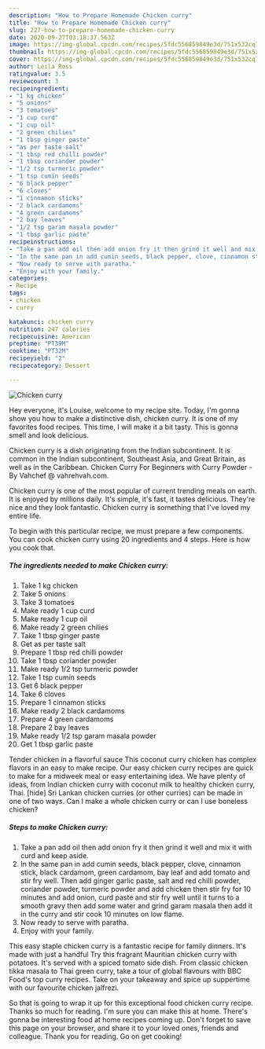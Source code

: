 ```yaml
---
description: "How to Prepare Homemade Chicken curry"
title: "How to Prepare Homemade Chicken curry"
slug: 227-how-to-prepare-homemade-chicken-curry
date: 2020-09-27T03:18:37.563Z
image: https://img-global.cpcdn.com/recipes/5fdc556859849e3d/751x532cq70/chicken-curry-recipe-main-photo.jpg
thumbnail: https://img-global.cpcdn.com/recipes/5fdc556859849e3d/751x532cq70/chicken-curry-recipe-main-photo.jpg
cover: https://img-global.cpcdn.com/recipes/5fdc556859849e3d/751x532cq70/chicken-curry-recipe-main-photo.jpg
author: Leila Ross
ratingvalue: 3.5
reviewcount: 3
recipeingredient:
- "1 kg chicken"
- "5 onions"
- "3 tomatoes"
- "1 cup curd"
- "1 cup oil"
- "2 green chilies"
- "1 tbsp ginger paste"
- "as per taste salt"
- "1 tbsp red chilli powder"
- "1 tbsp coriander powder"
- "1/2 tsp turmeric powder"
- "1 tsp cumin seeds"
- "6 black pepper"
- "6 cloves"
- "1 cinnamon sticks"
- "2 black cardamoms"
- "4 green cardamoms"
- "2 bay leaves"
- "1/2 tsp garam masala powder"
- "1 tbsp garlic paste"
recipeinstructions:
- "Take a pan add oil then add onion fry it then grind it well and mix it with curd and keep aside."
- "In the same pan in add cumin seeds, black pepper, clove, cinnamon stick, black cardamom, green cardamom, bay leaf and add tomato and stir fry well. Then add ginger garlic paste, salt and red chilli powder, coriander powder, turmeric powder and add chicken then stir fry for 10 minutes and add onion, curd paste and stir fry well until it turns to a smooth gravy then add some water and grind garam masala then add it in the curry and stir cook 10 minutes on low flame."
- "Now ready to serve with paratha."
- "Enjoy with your family."
categories:
- Recipe
tags:
- chicken
- curry

katakunci: chicken curry 
nutrition: 247 calories
recipecuisine: American
preptime: "PT39M"
cooktime: "PT32M"
recipeyield: "2"
recipecategory: Dessert

---
```



![Chicken curry](https://img-global.cpcdn.com/recipes/5fdc556859849e3d/751x532cq70/chicken-curry-recipe-main-photo.jpg)

Hey everyone, it's Louise, welcome to my recipe site. Today, I'm gonna show you how to make a distinctive dish, chicken curry. It is one of my favorites food recipes. This time, I will make it a bit tasty. This is gonna smell and look delicious.

Chicken curry is a dish originating from the Indian subcontinent. It is common in the Indian subcontinent, Southeast Asia, and Great Britain, as well as in the Caribbean. Chicken Curry For Beginners with Curry Powder - By Vahchef @ vahrehvah.com.

Chicken curry is one of the most popular of current trending meals on earth. It is enjoyed by millions daily. It's simple, it's fast, it tastes delicious. They're nice and they look fantastic. Chicken curry is something that I've loved my entire life.


To begin with this particular recipe, we must prepare a few components. You can cook chicken curry using 20 ingredients and 4 steps. Here is how you cook that.

<!--inarticleads1-->

##### The ingredients needed to make Chicken curry:

1. Take 1 kg chicken
1. Take 5 onions
1. Take 3 tomatoes
1. Make ready 1 cup curd
1. Make ready 1 cup oil
1. Make ready 2 green chilies
1. Take 1 tbsp ginger paste
1. Get as per taste salt
1. Prepare 1 tbsp red chilli powder
1. Take 1 tbsp coriander powder
1. Make ready 1/2 tsp turmeric powder
1. Take 1 tsp cumin seeds
1. Get 6 black pepper
1. Take 6 cloves
1. Prepare 1 cinnamon sticks
1. Make ready 2 black cardamoms
1. Prepare 4 green cardamoms
1. Prepare 2 bay leaves
1. Make ready 1/2 tsp garam masala powder
1. Get 1 tbsp garlic paste


Tender chicken in a flavorful sauce This coconut curry chicken has complex flavors in an easy to make recipe. Our easy chicken curry recipes are quick to make for a midweek meal or easy entertaining idea. We have plenty of ideas, from Indian chicken curry with coconut milk to healthy chicken curry, Thai. [hide] Sri Lankan chicken curries (or other curries) can be made in one of two ways. Can I make a whole chicken curry or can I use boneless chicken? 

<!--inarticleads2-->

##### Steps to make Chicken curry:

1. Take a pan add oil then add onion fry it then grind it well and mix it with curd and keep aside.
1. In the same pan in add cumin seeds, black pepper, clove, cinnamon stick, black cardamom, green cardamom, bay leaf and add tomato and stir fry well. Then add ginger garlic paste, salt and red chilli powder, coriander powder, turmeric powder and add chicken then stir fry for 10 minutes and add onion, curd paste and stir fry well until it turns to a smooth gravy then add some water and grind garam masala then add it in the curry and stir cook 10 minutes on low flame.
1. Now ready to serve with paratha.
1. Enjoy with your family.


This easy staple chicken curry is a fantastic recipe for family dinners. It&#39;s made with just a handful Try this fragrant Mauritian chicken curry with potatoes. It&#39;s served with a spiced tomato side dish. From classic chicken tikka masala to Thai green curry, take a tour of global flavours with BBC Food&#39;s top curry recipes. Take on your takeaway and spice up suppertime with our favourite chicken jalfrezi. 

So that is going to wrap it up for this exceptional food chicken curry recipe. Thanks so much for reading. I'm sure you can make this at home. There's gonna be interesting food at home recipes coming up. Don't forget to save this page on your browser, and share it to your loved ones, friends and colleague. Thank you for reading. Go on get cooking!
